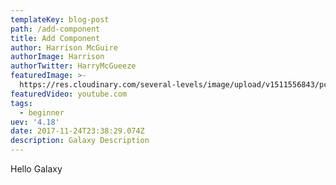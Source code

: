 ```yaml
---
templateKey: blog-post
path: /add-component
title: Add Component
author: Harrison McGuire
authorImage: Harrison
authorTwitter: HarryMcGueeze
featuredImage: >-
  https://res.cloudinary.com/several-levels/image/upload/v1511556843/pc-setup_qawyye.jpg
featuredVideo: youtube.com
tags:
  - beginner
uev: '4.18'
date: 2017-11-24T23:38:29.074Z
description: Galaxy Description
---
```

Hello Galaxy
